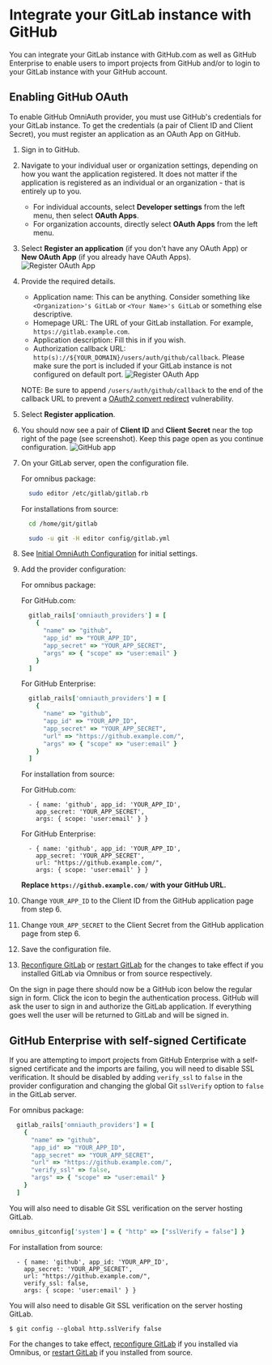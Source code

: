 # Integrate your GitLab instance with GitHub

You can integrate your GitLab instance with GitHub.com as well as GitHub Enterprise to enable users to import projects from GitHub and/or to login to your GitLab instance with your GitHub account.

## Enabling GitHub OAuth

To enable GitHub OmniAuth provider, you must use GitHub's credentials for your GitLab instance.
To get the credentials (a pair of Client ID and Client Secret), you must register an application as an OAuth App on GitHub.

1.  Sign in to GitHub.

1.  Navigate to your individual user or organization settings, depending on how you want the application registered. It does not matter if the application is registered as an individual or an organization - that is entirely up to you.

    - For individual accounts, select **Developer settings** from the left menu, then select **OAuth Apps**.
    - For organization accounts, directly select **OAuth Apps** from the left menu.

1.  Select **Register an application** (if you don't have any OAuth App) or **New OAuth App** (if you already have OAuth Apps).
    ![Register OAuth App](img/github_app_entry.png)

1.  Provide the required details.
    - Application name: This can be anything. Consider something like `<Organization>'s GitLab` or `<Your Name>'s GitLab` or something else descriptive.
    - Homepage URL: The URL of your GitLab installation. For example, `https://gitlab.example.com`.
    - Application description: Fill this in if you wish.
    - Authorization callback URL: `http(s)://${YOUR_DOMAIN}/users/auth/github/callback`. Please make sure the port is included if your GitLab instance is not configured on default port.
    ![Register OAuth App](img/github_register_app.png)

    NOTE: Be sure to append `/users/auth/github/callback` to the end of the callback URL
    to prevent a [OAuth2 convert
    redirect](http://tetraph.com/covert_redirect/) vulnerability.

1.  Select **Register application**.

1.  You should now see a pair of **Client ID** and **Client Secret** near the top right of the page (see screenshot).
    Keep this page open as you continue configuration.
    ![GitHub app](img/github_app.png)

1.  On your GitLab server, open the configuration file.

    For omnibus package:

    ```sh
      sudo editor /etc/gitlab/gitlab.rb
    ```

    For installations from source:

    ```sh
      cd /home/git/gitlab

      sudo -u git -H editor config/gitlab.yml
    ```

1.  See [Initial OmniAuth Configuration](omniauth.md#initial-omniauth-configuration) for initial settings.

1.  Add the provider configuration:

    For omnibus package:

    For GitHub.com:

    ```ruby
      gitlab_rails['omniauth_providers'] = [
        {
          "name" => "github",
          "app_id" => "YOUR_APP_ID",
          "app_secret" => "YOUR_APP_SECRET",
          "args" => { "scope" => "user:email" }
        }
      ]
    ```

    For GitHub Enterprise:

    ```ruby
      gitlab_rails['omniauth_providers'] = [
        {
          "name" => "github",
          "app_id" => "YOUR_APP_ID",
          "app_secret" => "YOUR_APP_SECRET",
          "url" => "https://github.example.com/",
          "args" => { "scope" => "user:email" }
        }
      ]
    ```

    For installation from source:

    For GitHub.com:

    ```
      - { name: 'github', app_id: 'YOUR_APP_ID',
        app_secret: 'YOUR_APP_SECRET',
        args: { scope: 'user:email' } }
    ```

    For GitHub Enterprise:

    ```
      - { name: 'github', app_id: 'YOUR_APP_ID',
        app_secret: 'YOUR_APP_SECRET',
        url: "https://github.example.com/",
        args: { scope: 'user:email' } }
    ```

    __Replace `https://github.example.com/` with your GitHub URL.__

1.  Change `YOUR_APP_ID` to the Client ID from the GitHub application page from step 6.

1.  Change `YOUR_APP_SECRET` to the Client Secret from the GitHub application page from step 6.

1.  Save the configuration file.

1.  [Reconfigure GitLab][] or [restart GitLab][] for the changes to take effect if you
    installed GitLab via Omnibus or from source respectively.

On the sign in page there should now be a GitHub icon below the regular sign in form.
Click the icon to begin the authentication process. GitHub will ask the user to sign in and authorize the GitLab application.
If everything goes well the user will be returned to GitLab and will be signed in.

## GitHub Enterprise with self-signed Certificate

If you are attempting to import projects from GitHub Enterprise with a self-signed
certificate and the imports are failing, you will need to disable SSL verification.
It should be disabled by adding `verify_ssl` to `false` in the provider configuration
and changing the global Git `sslVerify` option to `false` in the GitLab server.

For omnibus package:

```ruby
  gitlab_rails['omniauth_providers'] = [
    {
      "name" => "github",
      "app_id" => "YOUR_APP_ID",
      "app_secret" => "YOUR_APP_SECRET",
      "url" => "https://github.example.com/",
      "verify_ssl" => false,
      "args" => { "scope" => "user:email" }
    }
  ]
```

You will also need to disable Git SSL verification on the server hosting GitLab.

```ruby
omnibus_gitconfig['system'] = { "http" => ["sslVerify = false"] }
```

For installation from source:

```
  - { name: 'github', app_id: 'YOUR_APP_ID',
    app_secret: 'YOUR_APP_SECRET',
    url: "https://github.example.com/",
    verify_ssl: false,
    args: { scope: 'user:email' } }
```

You will also need to disable Git SSL verification on the server hosting GitLab.

```
$ git config --global http.sslVerify false
```

For the changes to take effect, [reconfigure GitLab] if you installed
via Omnibus, or [restart GitLab] if you installed from source.

[reconfigure GitLab]: ../administration/restart_gitlab.md#omnibus-gitlab-reconfigure
[restart GitLab]: ../administration/restart_gitlab.md#installations-from-source
